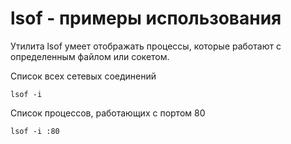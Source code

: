 # lsof - примеры использования
Утилита lsof умеет отображать процессы, которые работают с определенным файлом или сокетом.

Список всех сетевых соединений

    lsof -i

Список процессов, работающих с портом 80

    lsof -i :80
